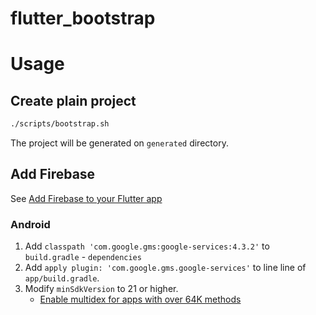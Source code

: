 # flutter_bootstrap

# Usage

## Create plain project

```bash
./scripts/bootstrap.sh
```

The project will be generated on `generated` directory.

## Add Firebase

See [Add Firebase to your Flutter app](https://firebase.google.com/docs/flutter/setup#top_of_page)

### Android

1. Add `classpath 'com.google.gms:google-services:4.3.2'` to `build.gradle` - `dependencies`
2. Add `apply plugin: 'com.google.gms.google-services'` to line line of `app/build.gradle`.
3. Modify `minSdkVersion` to 21 or higher.
    - [Enable multidex for apps with over 64K methods](https://developer.android.com/studio/build/multidex.html#top_of_page)
